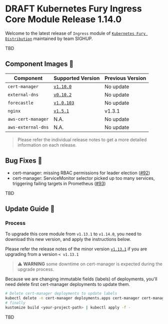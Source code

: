 # DRAFT Kubernetes Fury Ingress Core Module Release 1.14.0

Welcome to the latest release of `Ingress` module of [`Kubernetes Fury Distribution`](https://github.com/sighupio/fury-distribution) maintained by team SIGHUP.

TBD

## Component Images 🚢

| Component          | Supported Version                                                                      | Previous Version |
| ------------------ | -------------------------------------------------------------------------------------- | ---------------- |
| `cert-manager`     | [`v1.10.0`](https://github.com/jetstack/cert-manager/releases/tag/v1.10.0)             | No update        |
| `external-dns`     | [`v0.10.2`](https://github.com/kubernetes-sigs/external-dns/releases/tag/v0.10.2)      | No update        |
| `forecastle`       | [`v1.0.103`](https://github.com/stakater/Forecastle/releases/tag/v1.0.103)             | No update        |
| `nginx`            | [`v1.5.1`](https://github.com/kubernetes/ingress-nginx/releases/tag/controller-v1.5.1) | v1.3.1           |
| `aws-cert-manager` | N.A.                                                                                   | No update        |
| `aws-external-dns` | N.A.                                                                                   | No update        |

> Please refer the individual release notes to get a more detailed information on each release.

## Bug Fixes 🐞

- cert-manager: missing RBAC permissions for leader election ([#92](https://github.com/sighupio/fury-kubernetes-ingress/issues/92))
- cert-manager: ServiceMonitor selector picked up too many services, triggering failing targets in Prometheus ([#93](https://github.com/sighupio/fury-kubernetes-ingress/issues/93))

TBD

## Update Guide 🦮

### Process

To upgrade this core module from `v1.13.1` to `v1.14.0`, you need to download this new version, and apply the instructions below.

Please refer the release notes of the minor version [`v1.13.1`](https://github.com/sighupio/fury-kubernetes-ingress/releases/tag/v1.13.0) if you are upgrading from a version `< v1.13.1`

> :warning: **WARNING** some downtime on cert-manager is expected during the upgrade process.

Because we are changing immutable fields (labels) of deployments, you'll need delete first cert-manager deployments to update them.

```bash
# Delete cert-manager deployments to update labels
kubectl delete -n cert-manager deployments.apps cert-manager cert-manager-webhook cert-manager-cainjector
# finally
kustomize build <your-project-path> | kubectl apply -f -
```

TBD
